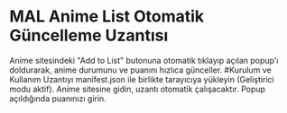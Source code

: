# MAL Anime List Otomatik Güncelleme Uzantısı
Anime sitesindeki "Add to List" butonuna otomatik tıklayıp açılan popup'ı doldurarak, anime durumunu ve puanını hızlıca günceller.
#Kurulum ve Kullanım
Uzantıyı manifest.json ile birlikte tarayıcıya yükleyin (Geliştirici modu aktif).
Anime sitesine gidin, uzantı otomatik çalışacaktır.
Popup açıldığında puanınızı girin.

